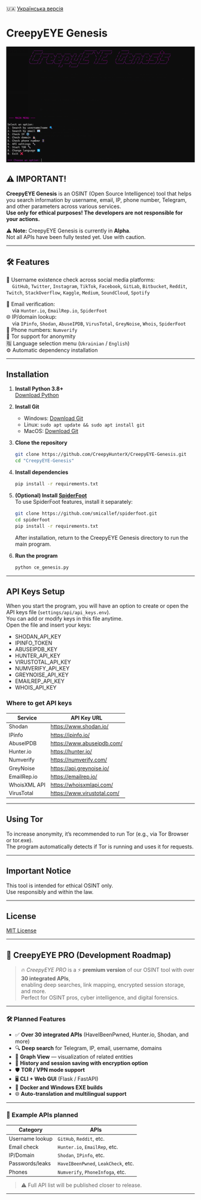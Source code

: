 🇺🇦 [Українська версія](README_ua.md)

# CreepyEYE Genesis
![CreepyEYE Genesis](./PNG/CE_genesis.png)

## ⚠️ IMPORTANT!
**CreepyEYE Genesis** is an OSINT (Open Source Intelligence) tool that helps you search information by username, email, IP, phone number, Telegram, and other parameters across various services.  
**Use only for ethical purposes! The developers are not responsible for your actions.**

⚠️ **Note:** CreepyEYE Genesis is currently in **Alpha**.  
Not all APIs have been fully tested yet. Use with caution.

---

## 🛠️ Features

🔎 Username existence check across social media platforms:  
&nbsp;&nbsp;&nbsp;&nbsp;`GitHub`, `Twitter`, `Instagram`, `TikTok`, `Facebook`, `GitLab`, `Bitbucket`, `Reddit`, `Twitch`, `StackOverflow`, `Kaggle`, `Medium`, `SoundCloud`, `Spotify`

📧 Email verification:  
&nbsp;&nbsp;&nbsp;&nbsp;via `Hunter.io`, `EmailRep.io`, `SpiderFoot`  
🌐 IP/domain lookup:  
&nbsp;&nbsp;&nbsp;&nbsp;via `IPinfo`, `Shodan`, `AbuseIPDB`, `VirusTotal`, `GreyNoise`, `Whois`, `SpiderFoot`  
📱 Phone numbers: `Numverify`  
🧅 Tor support for anonymity  
🈯 Language selection menu (`Ukrainian` / `English`)  
⚙️ Automatic dependency installation

---

## Installation

1. **Install Python 3.8+**  
   [Download Python](https://www.python.org/downloads/)

2. **Install Git**  
   - Windows: [Download Git](https://git-scm.com/downloads/win)  
   - Linux: `sudo apt update && sudo apt install git`  
   - MacOS: [Download Git](https://git-scm.com/downloads/mac)

3. **Clone the repository**  
   ```sh
   git clone https://github.com/CreepyHunterX/CreepyEYE-Genesis.git
   cd "CreepyEYE-Genesis"
   ```

4. **Install dependencies**  
   ```sh
   pip install -r requirements.txt
   ```

5. **(Optional) Install [SpiderFoot](https://github.com/smicallef/spiderfoot)**  
   To use SpiderFoot features, install it separately:  
   ```sh
   git clone https://github.com/smicallef/spiderfoot.git
   cd spiderfoot
   pip install -r requirements.txt
   ```  
   After installation, return to the CreepyEYE Genesis directory to run the main program.

6. **Run the program**  
   ```sh
   python ce_genesis.py
   ```

---

## API Keys Setup

When you start the program, you will have an option to create or open the API keys file (`settings/api/api_keys.env`).  
You can add or modify keys in this file anytime.  
Open the file and insert your keys:

- SHODAN_API_KEY  
- IPINFO_TOKEN  
- ABUSEIPDB_KEY  
- HUNTER_API_KEY  
- VIRUSTOTAL_API_KEY  
- NUMVERIFY_API_KEY  
- GREYNOISE_API_KEY  
- EMAILREP_API_KEY  
- WHOIS_API_KEY  

### Where to get API keys

| Service        | API Key URL                               |
|----------------|-------------------------------------------|
| Shodan         | https://www.shodan.io/                    |
| IPinfo         | https://ipinfo.io/                        |
| AbuseIPDB      | https://www.abuseipdb.com/                |
| Hunter.io      | https://hunter.io/                        |
| Numverify      | https://numverify.com/                    |
| GreyNoise      | https://api.greynoise.io/                 |
| EmailRep.io    | https://emailrep.io/                      |
| WhoisXML API   | https://whoisxmlapi.com/                  |
| VirusTotal     | https://www.virustotal.com/               |

---

## Using Tor

To increase anonymity, it’s recommended to run Tor (e.g., via Tor Browser or tor.exe).  
The program automatically detects if Tor is running and uses it for requests.

---

## Important Notice

This tool is intended for ethical OSINT only.  
Use responsibly and within the law.

---

## License

[MIT License](LICENSE)


---

## 🧠 CreepyEYE PRO (Development Roadmap)

> 🔥 *CreepyEYE PRO* is a ⚡ **premium version** of our OSINT tool with over **30 integrated APIs**,  
> enabling deep searches, link mapping, encrypted session storage, and more.  
> Perfect for OSINT pros, cyber intelligence, and digital forensics.

---

### 🛠️ Planned Features

- ✅ **Over 30 integrated APIs** (HaveIBeenPwned, Hunter.io, Shodan, and more)  
- 🔍 **Deep search** for Telegram, IP, email, username, domains  
- 🧩 **Graph View** — visualization of related entities  
- 💾 **History and session saving with encryption option**  
- 🛡️ **TOR / VPN mode support**  
- 🖥️ **CLI + Web GUI** (Flask / FastAPI)  
- 🐳 **Docker and Windows EXE builds**  
- 🌐 **Auto-translation and multilingual support**

---

### 📌 Example APIs planned

| Category        | APIs                                |
|-----------------|-------------------------------------|
| Username lookup | `GitHub`, `Reddit`, etc.            |
| Email check     | `Hunter.io`, `EmailRep`, etc.       |
| IP/Domain       | `Shodan`, `IPinfo`, etc.            |
| Passwords/leaks | `HaveIBeenPwned`, `LeakCheck`, etc. |
| Phones          | `Numverify`, `PhoneInfoga`, etc.    |

> ⚠️ Full API list will be published closer to release.

---
